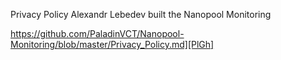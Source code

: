 


Privacy Policy Alexandr Lebedev built the Nanopool Monitoring


https://github.com/PaladinVCT/Nanopool-Monitoring/blob/master/Privacy_Policy.md][PlGh] 

